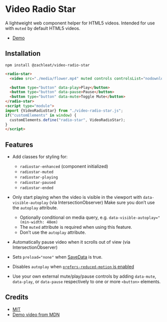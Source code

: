 # Video Radio Star

A lightweight web component helper for HTML5 videos. Intended for use with `muted` by default HTML5 videos.

* [Demo](https://zachleat.github.io/video-radio-star/demo.html)

## Installation

```
npm install @zachleat/video-radio-star
```

```html
<radio-star>
  <video src="./media/flower.mp4" muted controls controlsList="nodownload" playsinline disablePictureInPicture disableRemotePlayback></video>

  <button type="button" data-play>Play</button>
  <button type="button" data-pause>Pause</button>
  <button type="button" data-mute>Toggle Mute</button>
</radio-star>
<script type="module">
import {VideoRadioStar} from "./video-radio-star.js";
if("customElements" in window) {
  customElements.define("radio-star", VideoRadioStar);
}
</script>
```

## Features

* Add classes for styling for:
  * `radiostar-enhanced` (component initialized)
  * `radiostar-muted`
  * `radiostar-playing`
  * `radiostar-paused`
  * `radiostar-ended`

* Only start playing when the video is visible in the viewport with `data-visible-autoplay` (via IntersectionObserver) Make sure you don’t use the `autoplay` attribute.
  * Optionally conditional on media query, e.g. `data-visible-autoplay="(min-width: 48em)`
  * The `muted` attribute is required when using this feature.
  * Don’t use the `autoplay` attribute.
* Automatically pause video when it scrolls out of view  (via IntersectionObserver)
* Sets `preload="none"` when [SaveData](https://caniuse.com/mdn-api_networkinformation_savedata) is true.
* Disables `autoplay` when [`prefers-reduced-motion` is enabled](https://developer.mozilla.org/en-US/docs/Web/CSS/@media/prefers-reduced-motion)
* Use your own external mute/play/pause controls by adding `data-mute`, `data-play`, or `data-pause` respectively to one or more `<button>` elements.

## Credits

* [MIT](./LICENSE)
* [Demo video from MDN](https://developer.mozilla.org/en-US/docs/Web/HTML/Element/video)